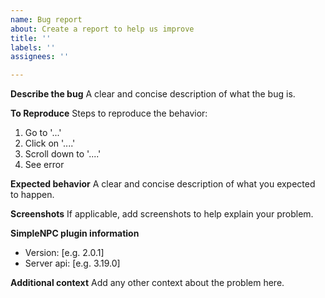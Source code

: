 ```yaml
---
name: Bug report 
about: Create a report to help us improve 
title: ''
labels: ''
assignees: ''

---
```


**Describe the bug**
A clear and concise description of what the bug is.

**To Reproduce**
Steps to reproduce the behavior:

1. Go to '...'
2. Click on '....'
3. Scroll down to '....'
4. See error

**Expected behavior**
A clear and concise description of what you expected to happen.

**Screenshots**
If applicable, add screenshots to help explain your problem.

**SimpleNPC plugin information**

- Version: [e.g. 2.0.1]
- Server api: [e.g. 3.19.0]

**Additional context**
Add any other context about the problem here.
